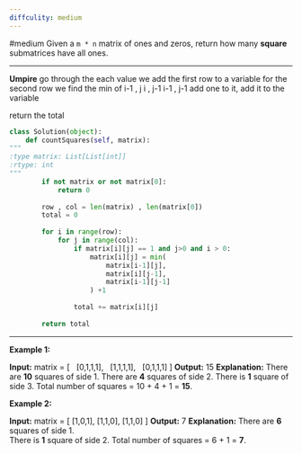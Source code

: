 ```yaml
---
diffculity: medium
---
```

#medium
Given a `m * n` matrix of ones and zeros, return how many **square** submatrices have all ones.
****
**Umpire**
go through the each value
we add the first row to a variable 
for the second row we find the min of 
	i-1 , j
	i , j-1
	i-1 , j-1
	add one to it,
add it to the variable

return the total 

```python 
class Solution(object):
	def countSquares(self, matrix):
"""
:type matrix: List[List[int]]
:rtype: int
"""
		if not matrix or not matrix[0]:
			return 0
		
		row , col = len(matrix) , len(matrix[0])
		total = 0
		
		for i in range(row):
			for j in range(col):
				if matrix[i][j] == 1 and j>0 and i > 0:
					matrix[i][j] = min(
						matrix[i-1][j],
						matrix[i][j-1],
						matrix[i-1][j-1]
					) +1
					
				total += matrix[i][j]
		
		return total
```



****
**Example 1:**

**Input:** matrix =
[
  [0,1,1,1],
  [1,1,1,1],
  [0,1,1,1]
]
**Output:** 15
**Explanation:** 
There are **10** squares of side 1.
There are **4** squares of side 2.
There is  **1** square of side 3.
Total number of squares = 10 + 4 + 1 = **15**.

**Example 2:**

**Input:** matrix = 
[
  [1,0,1],
  [1,1,0],
  [1,1,0]
]
**Output:** 7
**Explanation:** 
There are **6** squares of side 1.  
There is **1** square of side 2. 
Total number of squares = 6 + 1 = **7**.